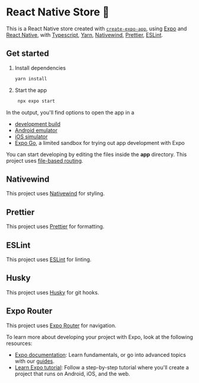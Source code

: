 # React Native Store 👋

This is a React Native store created with [`create-expo-app`](https://www.npmjs.com/package/create-expo-app), using [Expo](https://expo.dev) and [React Native](https://reactnative.dev), with [Typescript](https://www.typescriptlang.org/), [Yarn](https://yarnpkg.com/), [Nativewind](https://www.nativewind.dev/), [Prettier](https://prettier.io/), [ESLint](https://eslint.org/).

## Get started

1. Install dependencies

   ```bash
   yarn install
   ```

2. Start the app

   ```bash
    npx expo start
   ```

In the output, you'll find options to open the app in a

- [development build](https://docs.expo.dev/develop/development-builds/introduction/)
- [Android emulator](https://docs.expo.dev/workflow/android-studio-emulator/)
- [iOS simulator](https://docs.expo.dev/workflow/ios-simulator/)
- [Expo Go](https://expo.dev/go), a limited sandbox for trying out app development with Expo

You can start developing by editing the files inside the **app** directory. This project uses [file-based routing](https://docs.expo.dev/router/introduction).

## Nativewind

This project uses [Nativewind](https://www.nativewind.dev/) for styling.

## Prettier

This project uses [Prettier](https://prettier.io/) for formatting.

## ESLint

This project uses [ESLint](https://eslint.org/) for linting.

## Husky

This project uses [Husky](https://typicode.github.io/husky/#/) for git hooks.

## Expo Router

This project uses [Expo Router](https://docs.expo.dev/router/introduction) for navigation.

To learn more about developing your project with Expo, look at the following resources:

- [Expo documentation](https://docs.expo.dev/): Learn fundamentals, or go into advanced topics with our [guides](https://docs.expo.dev/guides).
- [Learn Expo tutorial](https://docs.expo.dev/tutorial/introduction/): Follow a step-by-step tutorial where you'll create a project that runs on Android, iOS, and the web.
